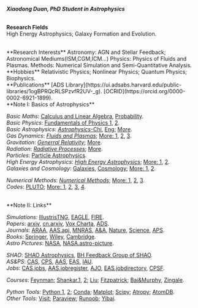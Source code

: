 ***Xiaodong Duan, PhD Student in Astrophysics***
<br/><br/>

**Research Fields**  
High Energy Astrophysics; Galaxy Formation and Evolution. 

<br/>
**Research Interests**  
Astronomy: AGN and Stellar Feedback; Astronomical Mediums(ISM,CGM,ICM...)  
Physics: Physics of Fluids and Plasmas.  
Methods: Numerical Simulation and Semi-Quantitative Analysis.  

<br/> 
**Hobbies**  
Relativistic Physics; Nonlinear Physics; Quantum Physics; Biophysics.  

<br/>
**Publications**  
[ADS Library](https://ui.adsabs.harvard.edu/public-libraries/1ogBPRQcRLSPzvfR2UV-_g).  
[OCRID](https://orcid.org/0000-0002-6921-1899).  

<br/>
**Note I: Basics of Astrophysics**       
  
*Basic Maths*: [Calculus and Linear Algebra](https://book.douban.com/subject/11906759/), [Probability](https://book.douban.com/subject/34854842/).  
*Basic Physics*: [Fundamentals of Physics 1](https://book.douban.com/subject/25866680/), [2](https://book.douban.com/subject/26877960/).  
*Basic Astrophysics*: [*Astrophysics*-Chi](https://book.douban.com/subject/3353501/), [Eng](https://book.douban.com/subject/20558769/); [More](https://movie.douban.com/subject/10464515/).       
*Gas Dynamics*: [*Fluids and Plasmas*](https://book.douban.com/subject/12037906/); [More: 1](https://book.douban.com/subject/2880185/), [2](https://book.douban.com/subject/34461444/), [3](https://book.douban.com/subject/32956529/).  
*Gravitation*: [*Generral Relativity*](https://book.douban.com/subject/2864152/); [More](https://book.douban.com/subject/24542247/).  
*Radiation*: [*Radiative Processes*](https://book.douban.com/subject/1761105/); [More](https://book.douban.com/subject/4610300/).  
*Particles*: [Particle Astrophysics](https://book.douban.com/subject/4691362/).  
*High Energy Astrophysics*: [*High Energy Astrophysics*](https://book.douban.com/subject/27661675/);  [More: 1](https://book.douban.com/subject/1778012/), [2](https://book.douban.com/subject/3154999/).   
*Galaxies and Cosmology*: [Galaxies](https://book.douban.com/subject/2188838/), [Cosmology](https://book.douban.com/subject/35170775/); [More: 1](https://book.douban.com/subject/4072985/), [2](https://book.douban.com/subject/3721427/).  
  
*Numerical Methods*: [*Numerical Methods*](https://book.douban.com/subject/2869469/); [More: 1](https://book.douban.com/subject/10580010/), [2](https://book.douban.com/subject/2877019/), [3](https://book.douban.com/subject/4230082/).   
*Codes*: [PLUTO](http://plutocode.ph.unito.it/); [More: 1](http://astro.phys.wvu.edu/zetienne/ILGRMHD/index.html), [2](https://arepo-code.org/), [3](https://princetonuniversity.github.io/athena/download.html), [4](https://github.com/bwoshea/ZEUS-MP_2).    
 
<br/>
**Note II: Links**  
    
*Simulations:* [IllustrisTNG](https://www.tng-project.org/), [EAGLE](http://eagle.strw.leidenuniv.nl/), [FIRE](https://fire.northwestern.edu/).  
*Papers*: [arxiv](https://arxiv.org/archive/astro-ph), [cn.arxiv](http://cn.arxiv.org/), [Vox Charta](https://harvard.voxcharta.org/), [ADS](https://ui.adsabs.harvard.edu/).  
*Journals*: [ARAA](https://www.annualreviews.org/journal/astro), [AAS.apj](https://journals.aas.org/astrophysical-journal/), [MNRAS](https://academic.oup.com/mnras/advance-articles), [A&A](https://www.aanda.org/), [Nature](https://www.nature.com/), [Science](https://www.sciencemag.org/#), [APS](https://www.aps.org/publications/index.cfm).  
*Books*: [Springer](https://link.springer.com/), [Wiley](https://onlinelibrary.wiley.com/), [Cambridge](https://www.cambridge.org/core/what-we-publish/textbooks).  
*Astro Pictures*: [NASA](https://www.nasa.gov/), [NASA.astro-picture](https://apod.nasa.gov/apod/).  
  
*SHAO*:  [SHAO Astrophysics](http://astro.shao.cas.cn/), [BH Feedback Group of SHAO](http://cluster.shao.ac.cn/~fguo/index.html).  
*AS&PS*: [CAS](http://astronomy.pmo.cas.cn/), [CPS](http://www.cps-net.org.cn/), [AAS](https://aas.org/), [EAS](https://eas.unige.ch/index.jsp), [IAU](https://www.iau.org/).  
*Jobs*: [CAS.jobs](http://astronomy.pmo.cas.cn/twrc/rczp/), [AAS.jobregister](https://jobregister.aas.org/), [AJO](https://academicjobsonline.org/ajo/jobs),  [EAS.jobdirectory](https://eas.unige.ch/jobs.jsp), [CPSF](http://jj.chinapostdoctor.org.cn/website/index.html).  
  
*Courses*: [Feynman](http://www.feynmanlectures.caltech.edu/info/); [Shankar.1](http://open.163.com/special/fundamentalsofphysics/), [2](http://open.163.com/newview/movie/courseintro?newurl=%2Fspecial%2Fopencourse%2Fphysicsii.html); [Liu](https://book.douban.com/subject/1536321/); [Fitzpatrick](http://farside.ph.utexas.edu/teaching.html); [Bai&Murphy](http://astro.tsinghua.edu.cn/~xbai/index.html), [Zingale](https://zingale.github.io/classes.html).  
  
*Python Tools:* [Python 1](https://www.python.org/), [2](http://scipy-lectures.org/); [Conda](https://anaconda.org/); [Matplot](https://matplotlib.org/); [Scipy](https://www.scipy.org/); [Atropy](https://www.astropy.org/); [AtomDB](http://www.atomdb.org/).  
*Other Tools:* [Visit](https://wci.llnl.gov/simulation/computer-codes/visit); [Paraview](https://www.paraview.org/); [Runoob](https://www.runoob.com/); [Yibai](https://www.yiibai.com/).  


